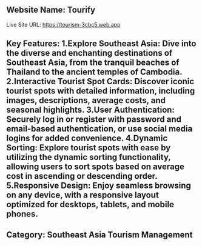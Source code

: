 
Website Name: Tourify
-----------------------------------------------
Live Site URL: https://tourism-3cbc5.web.app

Key Features:
1.Explore Southeast Asia: Dive into the diverse and enchanting destinations of Southeast Asia, from the tranquil beaches of Thailand to the ancient temples of Cambodia.
2.Interactive Tourist Spot Cards: Discover iconic tourist spots with detailed information, including images, descriptions, average costs, and seasonal highlights.
3.User Authentication: Securely log in or register with password and email-based authentication, or use social media logins for added convenience.
4.Dynamic Sorting: Explore tourist spots with ease by utilizing the dynamic sorting functionality, allowing users to sort spots based on average cost in ascending or descending order.
5.Responsive Design: Enjoy seamless browsing on any device, with a responsive layout optimized for desktops, tablets, and mobile phones.
------------------------------------------------
Category: Southeast Asia Tourism Management
--------------------------------------------------

